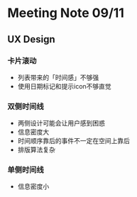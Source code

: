 # Meeting Note 09/11

## UX Design

### 卡片滚动

- 列表带来的「时间感」不够强
- 使用日期标记和提示icon不够直觉

### 双侧时间线

- 两侧设计可能会让用户感到困惑
- 信息密度大
- 时间顺序靠后的事件不一定在空间上靠后
- 排版算法复杂

### 单侧时间线

- 信息密度小
